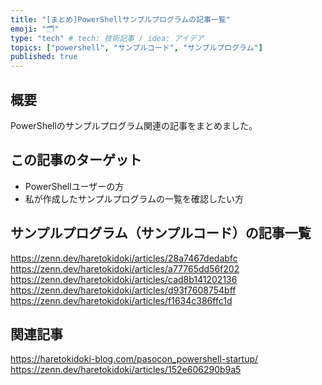 ```yaml
---
title: "[まとめ]PowerShellサンプルプログラムの記事一覧"
emoji: "🗂"
type: "tech" # tech: 技術記事 / idea: アイデア
topics: ["powershell", "サンプルコード", "サンプルプログラム"]
published: true
---
```

## 概要

PowerShellのサンプルプログラム関連の記事をまとめました。

## この記事のターゲット

- PowerShellユーザーの方
- 私が作成したサンプルプログラムの一覧を確認したい方

## サンプルプログラム（サンプルコード）の記事一覧

https://zenn.dev/haretokidoki/articles/28a7467dedabfc
https://zenn.dev/haretokidoki/articles/a77765dd56f202
https://zenn.dev/haretokidoki/articles/cad8b141202136
https://zenn.dev/haretokidoki/articles/d93f7608754bff
https://zenn.dev/haretokidoki/articles/f1634c386ffc1d

## 関連記事

https://haretokidoki-blog.com/pasocon_powershell-startup/
https://zenn.dev/haretokidoki/articles/152e606290b9a5
